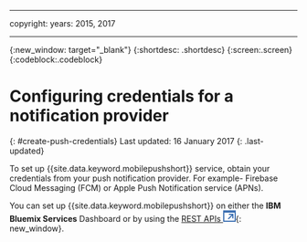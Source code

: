 
---

copyright:
 years: 2015, 2017

---

{:new_window: target="_blank"}
{:shortdesc: .shortdesc}
{:screen:.screen}
{:codeblock:.codeblock}

# Configuring credentials for a notification provider
{: #create-push-credentials}
Last updated: 16 January 2017
{: .last-updated}

To set up {{site.data.keyword.mobilepushshort}} service, obtain your credentials from your push notification provider. For example- Firebase Cloud Messaging (FCM) or Apple Push Notification service (APNs). 

You can set up {{site.data.keyword.mobilepushshort}} on either the **IBM Bluemix Services** Dashboard or by using the [REST APIs ![External link icon](../../icons/launch-glyph.svg "External link icon")](https://mobile.{DomainName}/imfpush/){: new_window}.
